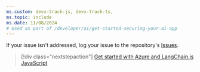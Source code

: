 ```yaml
---
ms.custom: devx-track-js, devx-track-ts, 
ms.topic: include
ms.date: 11/08/2024
# Used as part of /developer/ai/get-started-securing-your-ai-app
---
```


If your issue isn't addressed, log your issue to the repository's [Issues](https://github.com/Azure-Samples/openai-chat-app-quickstart-javascript/issues).

> [!div class="nextstepaction"]
> [Get started with Azure and LangChain.js JavaScript](../../get-started-app-chat-template-langchainjs.md)